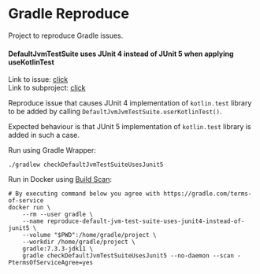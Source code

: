 # Gradle Reproduce

Project to reproduce Gradle issues.

#### DefaultJvmTestSuite uses JUnit 4 instead of JUnit 5 when applying useKotlinTest
Link to issue: [click](https://github.com/gradle/gradle/issues/19761)<br>
Link to subproject: [click](reproduce-default-jvm-test-suite-uses-junit4-instead-of-junit5)

Reproduce issue that causes JUnit 4 implementation of `kotlin.test` library
to be added by calling `DefaultJvmJvmTestSuite.userKotlinTest()`.

Expected behaviour is that JUnit 5 implementation of `kotlin.test` library is added in such a case.

Run using Gradle Wrapper:
```shell
./gradlew checkDefaultJvmTestSuiteUsesJunit5
```

Run in Docker using [Build Scan](https://scans.gradle.com/):
```shell
# By executing command below you agree with https://gradle.com/terms-of-service
docker run \
    --rm --user gradle \
    --name reproduce-default-jvm-test-suite-uses-junit4-instead-of-junit5 \
    --volume "$PWD":/home/gradle/project \
    --workdir /home/gradle/project \
    gradle:7.3.3-jdk11 \
    gradle checkDefaultJvmTestSuiteUsesJunit5 --no-daemon --scan -PtermsOfServiceAgree=yes
```
